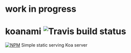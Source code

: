 # work in progress
koanami ![Travis build status](https://api.travis-ci.org/gdi2290/koanami.png)
=======
[![NPM](https://nodei.co/npm/koanami.png)](https://nodei.co/npm/koanami/)
Simple static serving Koa server
